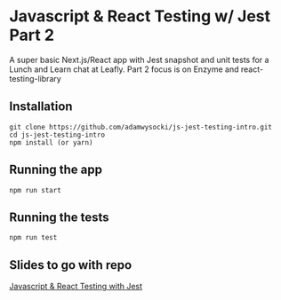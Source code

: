 # Javascript & React Testing w/ Jest Part 2

A super basic Next.js/React app with Jest snapshot and unit tests for a Lunch and Learn chat at Leafly. Part 2 focus is on Enzyme and react-testing-library

## Installation

```
git clone https://github.com/adamwysocki/js-jest-testing-intro.git
cd js-jest-testing-intro
npm install (or yarn)
```

## Running the app
```
npm run start
```

## Running the tests
```
npm run test
```

## Slides to go with repo
[Javascript & React Testing with Jest](../master/slides/Javascript%20%26%20React%20Testing%20with%20Jest.pdf)
